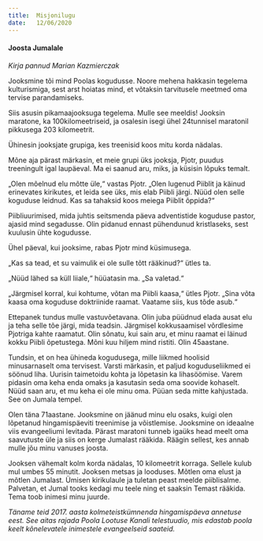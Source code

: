 ```yaml
---
title:  Misjonilugu
date:   12/06/2020
---
```


#### Joosta Jumalale

_Kirja pannud Marian Kazmierczak_

Jooksmine tõi mind Poolas kogudusse. Noore mehena hakkasin tegelema kulturismiga, sest arst hoiatas mind, et võtaksin tarvitusele meetmed oma tervise parandamiseks.

Siis asusin pikamaajooksuga tegelema. Mulle see meeldis! Jooksin maratone, ka 100kilomeetriseid, ja osalesin isegi ühel 24tunnisel maratonil pikkusega 203 kilomeetrit.

Ühinesin jooksjate grupiga, kes treenisid koos mitu korda nädalas.

Mõne aja pärast märkasin, et meie grupi üks jooksja, Pjotr, puudus treeningult igal laupäeval. Ma ei saanud aru, miks, ja küsisin lõpuks temalt.

„Olen mõelnud elu mõtte üle,“ vastas Pjotr. „Olen lugenud Piiblit ja käinud erinevates kirikutes, et leida see üks, mis elab Piibli järgi. Nüüd olen selle koguduse leidnud. Kas sa tahaksid koos meiega Piiblit õppida?“

Piibliuurimised, mida juhtis seitsmenda päeva adventistide koguduse pastor, ajasid mind segadusse. Olin pidanud ennast pühendunud kristlaseks, sest kuulusin ühte kogudusse.

Ühel päeval, kui jooksime, rabas Pjotr mind küsimusega.

„Kas sa tead, et su vaimulik ei ole sulle tõtt rääkinud?“ ütles ta.

„Nüüd lähed sa küll liiale,“ hüüatasin ma. „Sa valetad.“

„Järgmisel korral, kui kohtume, võtan ma Piibli kaasa,“ ütles Pjotr. „Sina võta kaasa oma koguduse doktriinide raamat. Vaatame siis, kus tõde asub.“

Ettepanek tundus mulle vastuvõetavana. Olin juba püüdnud elada ausat elu ja teha selle tõe järgi, mida teadsin. Järgmisel kokkusaamisel võrdlesime Pjotriga kahte raamatut. Olin sõnatu, kui sain aru, et minu raamat ei läinud kokku Piibli õpetustega. Mõni kuu hiljem mind ristiti. Olin 45aastane.

Tundsin, et on hea ühineda kogudusega, mille liikmed hoolisid minusarnaselt oma tervisest. Varsti märkasin, et paljud koguduseliikmed ei söönud liha. Uurisin taimetoidu kohta ja lõpetasin ka lihasöömise. Varem pidasin oma keha enda omaks ja kasutasin seda oma soovide kohaselt. Nüüd saan aru, et mu keha ei ole minu oma. Püüan seda mitte kahjustada. See on Jumala tempel.

Olen täna 71aastane. Jooksmine on jäänud minu elu osaks, kuigi olen lõpetanud hingamispäeviti treenimise ja võistlemise. Jooksmine on ideaalne viis evangeeliumi levitada. Pärast maratoni tunneb igaüks head meelt oma saavutuste üle ja siis on kerge Jumalast rääkida. Räägin sellest, kes annab mulle jõu minu vanuses joosta.

Jooksen vähemalt kolm korda nädalas, 10 kilomeetrit korraga. Sellele kulub mul umbes 55 minutit. Jooksen metsas ja looduses. Mõtlen oma elust ja mõtlen Jumalast. Ümisen kirikulaule ja tuletan peast meelde piiblisalme. Palvetan, et Jumal tooks kedagi mu teele ning et saaksin Temast rääkida. Tema toob inimesi minu juurde.

_Täname teid 2017. aasta kolmeteistkümnenda hingamispäeva annetuse eest. See aitas rajada Poola Lootuse Kanali telestuudio, mis edastab poola keelt kõnelevatele inimestele evangeelseid saateid._
